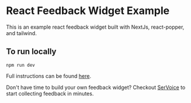 # React Feedback Widget Example

This is an example react feedback widget built with NextJs, react-popper, and tailwind.

## To run locally

`npm run dev`

Full instructions can be found [here](https://dev.to/servoice/create-a-feedback-widget-for-your-react-app-3p24).

Don't have time to build your own feedback widget? Checkout [SerVoice](https://www.servoice.io) to start collecting feedback in minutes.
